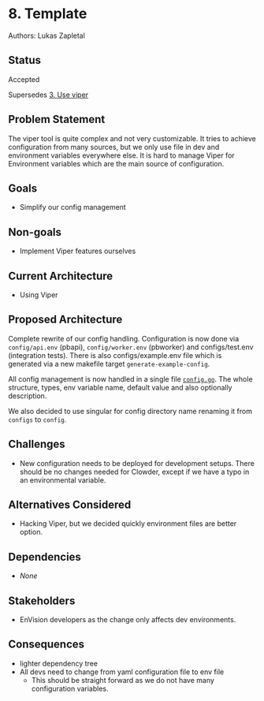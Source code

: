 # 8. Template

Authors: Lukas Zapletal

## Status

Accepted

Supersedes [3. Use viper](003-use-viper.md)

## Problem Statement

The viper tool is quite complex and not very customizable.
It tries to achieve configuration from many sources, but we only use file in dev and environment variables everywhere else.
It is hard to manage Viper for Environment variables which are the main source of configuration.

## Goals

* Simplify our config management


## Non-goals

* Implement Viper features ourselves


## Current Architecture

* Using Viper


## Proposed Architecture

Complete rewrite of our config handling.
Configuration is now done via `config/api.env` (pbapi), `config/worker.env` (pbworker) and configs/test.env (integration tests).
There is also configs/example.env file which is generated via a new makefile target `generate-example-config`.

All config management is now handled in a single file [`config.go`](internal/config/config.go).
The whole structure, types, env variable name, default value and also optionally description.

We also decided to use singular for config directory name renaming it from `configs` to `config`.

## Challenges

* New configuration needs to be deployed for development setups. There should be no changes needed for Clowder, except if we have a typo in an environmental variable.


## Alternatives Considered

* Hacking Viper, but we decided quickly environment files are better option.

## Dependencies

* _None_


## Stakeholders

* EnVision developers as the change only affects dev environments.

## Consequences

* lighter dependency tree
* All devs need to change from yaml configuration file to env file
  * This should be straight forward as we do not have many configuration variables.
